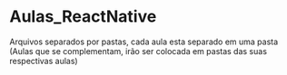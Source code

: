 # Aulas_ReactNative
 Arquivos separados por pastas, cada aula esta separado em uma pasta (Aulas que se complementam, irão ser colocada em pastas das suas respectivas aulas)
